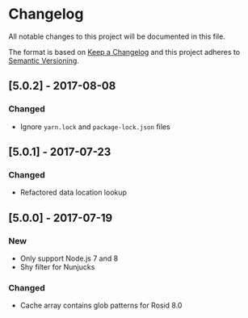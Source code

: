 # Changelog

All notable changes to this project will be documented in this file.

The format is based on [Keep a Changelog](http://keepachangelog.com/en/1.0.0/) and this project adheres to [Semantic Versioning](http://semver.org/spec/v2.0.0.html).

## [5.0.2] - 2017-08-08

### Changed

- Ignore `yarn.lock` and `package-lock.json` files

## [5.0.1] - 2017-07-23

### Changed

- Refactored data location lookup

## [5.0.0] - 2017-07-19

### New

- Only support Node.js 7 and 8
- Shy filter for Nunjucks

### Changed

- Cache array contains glob patterns for Rosid 8.0